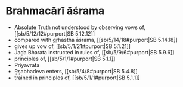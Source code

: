 # Brahmacārī āśrama

* Absolute Truth not understood by observing vows of, [[sb/5/12/12#purport|SB 5.12.12]]
* compared with gṛhastha āśrama, [[sb/5/14/18#purport|SB 5.14.18]]
* gives up vow of, [[sb/5/1/21#purport|SB 5.1.21]]
* Jaḍa Bharata instructed in rules of, [[sb/5/9/6#purport|SB 5.9.6]]
* principles of, [[sb/5/1/1#purport|SB 5.1.1]]
* Priyavrata
* Ṛṣabhadeva enters, [[sb/5/4/8#purport|SB 5.4.8]]
* trained in principles of, [[sb/5/1/1#purport|SB 5.1.1]]
